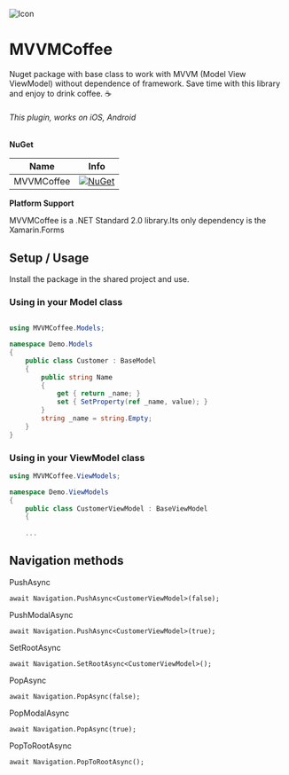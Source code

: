 ![Icon](/Resources/MVVMCoffee.png)  
# MVVMCoffee 


Nuget package with base class to work with MVVM (Model View ViewModel) without dependence of framework. Save time with this library and enjoy to drink coffee. ☕


 ###### This plugin, works on iOS, Android
 
 **NuGet**

|Name|Info|
| ------------------- | :------------------: |
|MVVMCoffee|[![NuGet](https://img.shields.io/badge/nuget-1.1.0-blue.svg)](https://www.nuget.org/packages/MVVMCoffee/)|



 **Platform Support**
 
 MVVMCoffee is a .NET Standard 2.0 library.Its only dependency is the Xamarin.Forms
 
 
 
 ## Setup / Usage

Install the package in the shared project and use.



### Using in your Model class

```csharp

using MVVMCoffee.Models;

namespace Demo.Models
{
    public class Customer : BaseModel
    {
        public string Name
        {
            get { return _name; }
            set { SetProperty(ref _name, value); }
        }
        string _name = string.Empty;
    }
}


```


### Using in your ViewModel class
```csharp
using MVVMCoffee.ViewModels;

namespace Demo.ViewModels
{
    public class CustomerViewModel : BaseViewModel
    {
    
    ...

```

## Navigation methods

PushAsync
```chsarp
await Navigation.PushAsync<CustomerViewModel>(false);
```

PushModalAsync
```chsarp
await Navigation.PushAsync<CustomerViewModel>(true);
```


SetRootAsync
```chsarp
await Navigation.SetRootAsync<CustomerViewModel>();
```
 
 

PopAsync

```chsarp
await Navigation.PopAsync(false);
```

PopModalAsync

```chsarp
await Navigation.PopAsync(true);
```

PopToRootAsync

```chsarp
await Navigation.PopToRootAsync();
```
